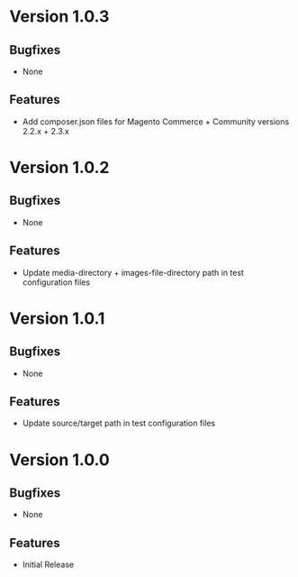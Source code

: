 # Version 1.0.3

## Bugfixes

* None

## Features

* Add composer.json files for Magento Commerce + Community versions 2.2.x + 2.3.x

# Version 1.0.2

## Bugfixes

* None

## Features

* Update media-directory + images-file-directory path in test configuration files

# Version 1.0.1

## Bugfixes

* None

## Features

* Update source/target path in test configuration files

# Version 1.0.0

## Bugfixes

* None

## Features

* Initial Release